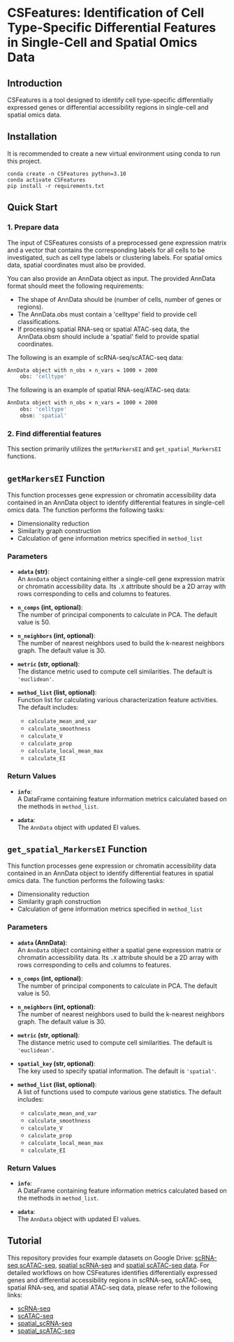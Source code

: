 # CSFeatures: Identification of Cell Type-Specific Differential Features in Single-Cell and Spatial Omics Data

## Introduction
CSFeatures is a tool designed to identify cell type-specific differentially expressed genes or differential accessibility regions in single-cell and spatial omics data.

## Installation
It is recommended to create a new virtual environment using conda to run this project.

```
conda create -n CSFeatures python=3.10
conda activate CSFeatures
pip install -r requirements.txt
```

## Quick Start

### 1. Prepare data
The input of CSFeatures consists of a preprocessed gene expression matrix and a vector that contains the corresponding labels for all cells to be investigated, such as cell type labels or clustering labels. For spatial omics data, spatial coordinates must also be provided.

You can also provide an AnnData object as input. The provided AnnData format should meet the following requirements:
- The shape of AnnData should be (number of cells, number of genes or regions).
- The AnnData.obs must contain a 'celltype' field to provide cell classifications.
- If processing spatial RNA-seq or spatial ATAC-seq data, the AnnData.obsm should include a 'spatial' field to provide spatial coordinates.

The following is an example of scRNA-seq/scATAC-seq data:

```bash
AnnData object with n_obs × n_vars = 1000 × 2000
    obs: 'celltype'
```
The following is an example of spatial RNA-seq/ATAC-seq data:

```bash
AnnData object with n_obs × n_vars = 1000 × 2000
    obs: 'celltype'
    obsm: 'spatial'
```

### 2. Find differential features

This section primarily utilizes the `getMarkersEI` and `get_spatial_MarkersEI` functions.

## `getMarkersEI` Function

This function processes gene expression or chromatin accessibility data contained in an AnnData object to identify differential features in single-cell omics data. The function performs the following tasks:
- Dimensionality reduction
- Similarity graph construction
- Calculation of gene information metrics specified in `method_list`

### Parameters

- **`adata` (str)**:  
  An `AnnData` object containing either a single-cell gene expression matrix or chromatin accessibility data. Its `.X` attribute should be a 2D array with rows corresponding to cells and columns to features.

- **`n_comps` (int, optional)**:  
  The number of principal components to calculate in PCA. The default value is 50.

- **`n_neighbors` (int, optional)**:  
  The number of nearest neighbors used to build the k-nearest neighbors graph. The default value is 30.

- **`metric` (str, optional)**:  
  The distance metric used to compute cell similarities. The default is `'euclidean'`.

- **`method_list` (list, optional)**:  
  Function list for calculating various characterization feature activities. The default includes:

  - `calculate_mean_and_var`
  - `calculate_smoothness`
  - `calculate_V`
  - `calculate_prop`
  - `calculate_local_mean_max`
  - `calculate_EI`


### Return Values

- **`info`**:  
 A DataFrame containing feature information metrics calculated based on the methods in `method_list`.

- **`adata`**:  
  The `AnnData` object with updated EI values.

## `get_spatial_MarkersEI` Function

This function processes gene expression or chromatin accessibility data contained in an AnnData object to identify differential features in spatial omics data. The function performs the following tasks:
- Dimensionality reduction
- Similarity graph construction
- Calculation of gene information metrics specified in `method_list`

### Parameters

- **`adata` (AnnData)**:  
   An `AnnData` object containing either a spatial gene expression matrix or chromatin accessibility data. Its `.X` attribute should be a 2D array with rows corresponding to cells and columns to features.
- **`n_comps` (int, optional)**:  
  The number of principal components to calculate in PCA. The default value is 50.

- **`n_neighbors` (int, optional)**:  
  The number of nearest neighbors used to build the k-nearest neighbors graph. The default value is 30.

- **`metric` (str, optional)**:  
  The distance metric used to compute cell similarities. The default is `'euclidean'`.

- **`spatial_key` (str, optional)**:  
  The key used to specify spatial information. The default is `'spatial'`.

- **`method_list` (list, optional)**:  
  A list of functions used to compute various gene statistics. The default includes:

  - `calculate_mean_and_var`
  - `calculate_smoothness`
  - `calculate_V`
  - `calculate_prop`
  - `calculate_local_mean_max`
  - `calculate_EI`

### Return Values

- **`info`**:  
 A DataFrame containing feature information metrics calculated based on the methods in `method_list`.

- **`adata`**:  
  The `AnnData` object with updated EI values.

## Tutorial

This repository provides four example datasets on Google Drive: [scRNA-seq](https://drive.google.com/file/d/1LWOnXLHYn8W6GFQ2NTfi84JyY9B4XGOK/view?usp=drive_link),[scATAC-seq](https://drive.google.com/file/d/1mXGWKpOMR4I-mqhyAIQ_UFV6VbHwizdh/view?usp=drive_link),  [spatial scRNA-seq](https://drive.google.com/file/d/1U3_0FIBEcTLzTiAHQG00sMNSLvq7lFtl/view?usp=drive_link) and [spatial scATAC-seq data](https://drive.google.com/file/d/1w7oxnwR_Nma5uTm0yOf4I2O44tGC5Dif/view?usp=drive_link). For detailed workflows on how CSFeatures identifies differentially expressed genes and differential accessibility regions in scRNA-seq, scATAC-seq, spatial RNA-seq, and spatial ATAC-seq data, please refer to the following links:

- [scRNA-seq](./tutorials/scRNA-seq.ipynb)
- [scATAC-seq](./tutorials/scATAC-seq.ipynb)
- [spatial_scRNA-seq](./tutorials/spatial_RNA-seq.ipynb)
- [spatial_scATAC-seq](./tutorials/spatial_ATAC-seq.ipynb)
